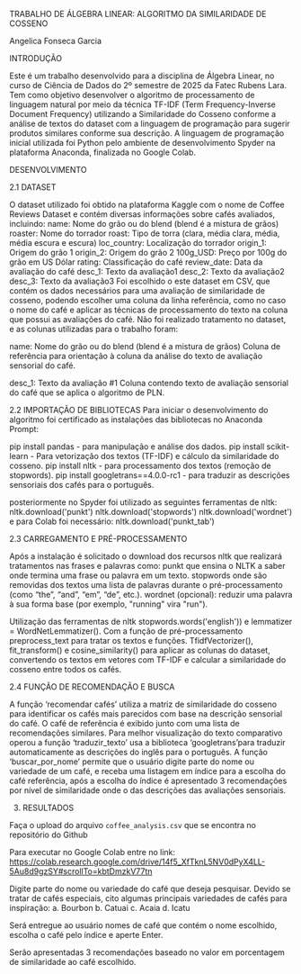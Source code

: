 TRABALHO DE ÁLGEBRA LINEAR:
ALGORITMO DA SIMILARIDADE DE COSSENO

Angelica Fonseca Garcia

INTRODUÇÃO

Este é um trabalho desenvolvido para a disciplina de Álgebra Linear, no curso de Ciência de Dados do 2º semestre de 2025 da Fatec Rubens Lara. Tem como objetivo desenvolver o algoritmo de processamento de linguagem natural por meio da técnica TF-IDF (Term Frequency-Inverse Document Frequency) utilizando a Similaridade do Cosseno conforme a análise de textos do dataset com a linguagem de programação para sugerir produtos similares conforme sua descrição. A linguagem de programação inicial utilizada foi Python pelo ambiente de desenvolvimento Spyder na plataforma Anaconda, finalizada no Google Colab.

DESENVOLVIMENTO

2.1 DATASET

O dataset utilizado foi obtido na plataforma Kaggle com o nome de Coffee Reviews Dataset e contém diversas informações sobre cafés avaliados, incluindo:
name: Nome do grão ou do blend (blend é a mistura de grãos)
roaster: Nome do torrador
roast: Tipo de torra (clara, média clara, média, média escura e escura)
loc_country: Localização do torrador
origin_1: Origem do grão 1
origin_2: Origem do grão 2
100g_USD: Preço por 100g do grão em US Dólar
rating: Classificação do café 
review_date: Data da avaliação do café
desc_1:  Texto da avaliação1
desc_2: Texto da avaliação2
desc_3: Texto da avaliação3
Foi escolhido o este dataset em CSV, que contém os dados necessários para uma avaliação de similaridade de cosseno, podendo escolher uma coluna da linha referência, como no caso o nome do café e aplicar as técnicas de processamento do texto na coluna que possui as avaliações do café. Não foi realizado tratamento no dataset, e as colunas utilizadas para o trabalho foram:

name: Nome do grão ou do blend (blend é a mistura de grãos)
Coluna de referência para orientação à coluna da análise do texto de avaliação sensorial do café.

desc_1:  Texto da avaliação #1
Coluna contendo texto de avaliação sensorial do café que se aplica o algoritmo de PLN.

2.2 IMPORTAÇÃO DE BIBLIOTECAS
Para iniciar o desenvolvimento do algoritmo foi certificado as instalações das bibliotecas no Anaconda Prompt:

pip install pandas - para manipulação e análise dos dados.
pip install scikit-learn - Para vetorização dos textos (TF-IDF) e cálculo da similaridade do cosseno.
pip install nltk - para processamento dos textos (remoção de stopwords).
pip install googletrans==4.0.0-rc1 - para traduzir as descrições sensoriais dos cafés para o português.

posteriormente no Spyder foi utilizado as seguintes ferramentas de nltk: 
nltk.download('punkt')
nltk.download('stopwords')
nltk.download('wordnet')
e para Colab foi necessário: nltk.download('punkt_tab')


2.3 CARREGAMENTO E PRÉ-PROCESSAMENTO

Após a instalação é solicitado o download dos recursos nltk que realizará tratamentos nas frases e palavras como:
punkt que ensina o NLTK a saber onde termina uma frase ou palavra em um texto.
stopwords onde são removidas dos textos uma lista de palavras durante o pré-processamento (como “the”, “and”, “em”, “de”, etc.). 
wordnet (opcional): reduzir uma palavra à sua forma base (por exemplo, "running" vira "run").

Utilização das ferramentas de nltk  stopwords.words('english')) e lemmatizer = WordNetLemmatizer(). Com a função de pré-processamento preprocess_text para tratar os textos e funções. TfidfVectorizer(), fit_transform() e cosine_similarity() para aplicar as colunas do dataset, convertendo os textos em vetores com TF-IDF e calcular a similaridade do cosseno entre todos os cafés.


2.4 FUNÇÃO DE RECOMENDAÇÃO E BUSCA


A função ‘recomendar cafés’ utiliza a matriz de similaridade do cosseno para identificar os cafés mais parecidos com base na descrição sensorial do café. O café de referência é exibido junto com uma lista de recomendações similares.
Para melhor visualização do texto comparativo operou a função ‘traduzir_texto’ usa a biblioteca ‘googletrans’para traduzir automaticamente as descrições do inglês para o português.
A função ‘buscar_por_nome’ permite que o usuário digite parte do nome ou variedade de um café, e receba uma listagem em índice para a escolha do café referência, após a escolha do índice é apresentado 3 recomendações por nível de similaridade onde o das descrições das avaliações sensoriais.


3. RESULTADOS

Faça o upload do arquivo `coffee_analysis.csv` que se encontra no repositório do Github

Para executar no Google Colab entre no link: https://colab.research.google.com/drive/14f5_XfTknL5NV0dPyX4LL-5Au8d9gzSY#scrollTo=kbtDmzkV77tn

Digite parte do nome ou variedade do café que deseja pesquisar.
Devido se tratar de cafés especiais, cito algumas principais variedades de cafés para inspiração:
a. Bourbon
b. Catuai
c. Acaia
d. Icatu

Será entregue ao usuário nomes de café que contém o nome escolhido, escolha o café pelo índice e aperte Enter.

Serão apresentadas 3 recomendações baseado no valor em porcentagem de similaridade ao café escolhido.
